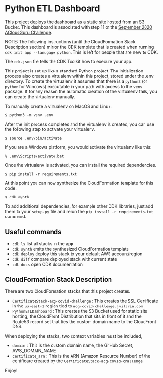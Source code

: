 # Python ETL Dashboard

This project deploys the dashboard as a static site hosted from an S3 Bucket. This dashboard is associated with step 11 of the [September 2020 ACloudGuru Challenge](https://acloudguru.com/blog/engineering/cloudguruchallenge-python-aws-etl).

NOTE: The following instructions (until the CloudFormation Stack Description section) mirror the CDK template that is created when running `cdk init app --lanugage python`. This is left for people that are new to CDK.

The `cdk.json` file tells the CDK Toolkit how to execute your app.

This project is set up like a standard Python project. The initialization
process also creates a virtualenv within this project, stored under the .env
directory. To create the virtualenv it assumes that there is a `python3`
(or `python` for Windows) executable in your path with access to the `venv`
package. If for any reason the automatic creation of the virtualenv fails,
you can create the virtualenv manually.

To manually create a virtualenv on MacOS and Linux:

```
$ python3 -m venv .env
```

After the init process completes and the virtualenv is created, you can use the following
step to activate your virtualenv.

```
$ source .env/bin/activate
```

If you are a Windows platform, you would activate the virtualenv like this:

```
% .env\Scripts\activate.bat
```

Once the virtualenv is activated, you can install the required dependencies.

```
$ pip install -r requirements.txt
```

At this point you can now synthesize the CloudFormation template for this code.

```
$ cdk synth
```

To add additional dependencies, for example other CDK libraries, just add
them to your `setup.py` file and rerun the `pip install -r requirements.txt`
command.

## Useful commands

- `cdk ls` list all stacks in the app
- `cdk synth` emits the synthesized CloudFormation template
- `cdk deploy` deploy this stack to your default AWS account/region
- `cdk diff` compare deployed stack with current state
- `cdk docs` open CDK documentation

## CloudFormation Stack Description

There are two CloudFormation stacks that this project creates.

- `CertificateStack-acg-covid-challenge` : This creates the SSL Certificate in the `us-east-1` region tied to `acg-covid-challenge.jviloria.com`
- `PythonETLDashboard` : This creates the S3 Bucket used for static site hosting, the CloudFront Distribution that sits in front of it and the Route53 record set that ties the custom domain name to the CloudFront DNS.

When deploying the stacks, two context variables must be included,

- `domain` : This is the custom domain name, the GitHub Secret, AWS_DOMAIN_NAME
- `certificate_arn` : This is the ARN (Amazon Resource Number) of the certificate created by the `CertificateStack-acg-covid-challenge`

Enjoy!
